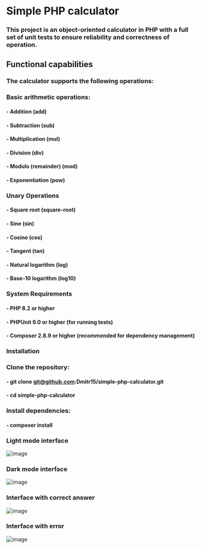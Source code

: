 # Simple PHP calculator

### This project is an object-oriented calculator in PHP with a full set of unit tests to ensure reliability and correctness of operation.

## Functional capabilities

### The calculator supports the following operations:
### Basic arithmetic operations:
#### - Addition (add)
#### - Subtraction (sub)
#### - Multiplication (mul)
#### - Division (div)
#### - Modulo (remainder) (mod)
#### - Exponentiation (pow)

### Unary Operations
#### - Square root (square-root)
#### - Sine (sin)
#### - Cosine (cos)
#### - Tangent (tan)
#### - Natural logarithm (log)
#### - Base-10 logarithm (log10)

### System Requirements
#### - PHP 8.2 or higher
#### - PHPUnit 9.0 or higher (for running tests)
#### - Composer 2.8.9 or higher (recommended for dependency management)

### Installation
### Clone the repository:
#### - git clone git@github.com:Dmitr15/simple-php-calculator.git
#### - cd simple-php-calculator

### Install dependencies:
#### - composer install

### Light mode interface
![image](https://github.com/user-attachments/assets/dc8d1104-f7af-4f26-8e9e-674514f7ebc4)

### Dark mode interface
![image](https://github.com/user-attachments/assets/fbff90d3-eb47-4f99-bc64-6e0cb50239c4)

### Interface with correct answer
![image](https://github.com/user-attachments/assets/73f1ff77-469a-45a2-aa8b-0ef65a6a4175)

### Interface with error
![image](https://github.com/user-attachments/assets/e7b577be-1026-4de0-b4d9-f4440910e565)
